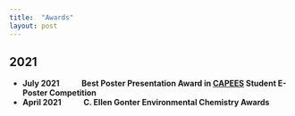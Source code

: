 ```yaml
---
title:  "Awards"
layout: post
---
```

## 2021
   - **July 2021** &#8195; &#8195; **Best Poster Presentation Award in [CAPEES](http://www.capees.org/bylaws.html) Student E-Poster Competition**
   - **April 2021** &#8195; &#8195; **C. Ellen Gonter Environmental Chemistry Awards**
  
              
